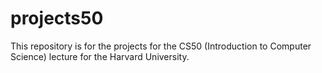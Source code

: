 # projects50
This repository is for the projects for the CS50 (Introduction to Computer Science) lecture for the Harvard University.
